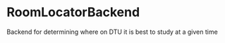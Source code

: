 # RoomLocatorBackend






Backend for determining where on DTU it is best to study at a given time
